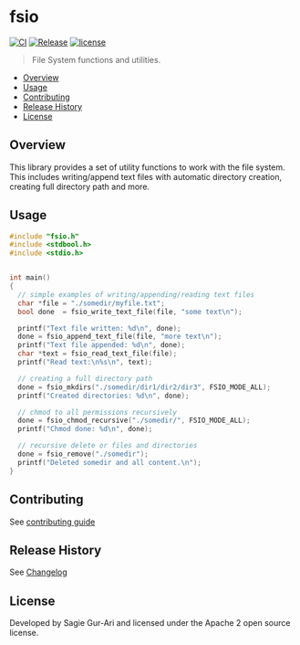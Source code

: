# fsio

[![CI](https://github.com/sagiegurari/c_fsio/workflows/CI/badge.svg?branch=master)](https://github.com/sagiegurari/c_fsio/actions)
[![Release](https://img.shields.io/github/v/release/sagiegurari/c_fsio)](https://github.com/sagiegurari/c_fsio/releases)
[![license](https://img.shields.io/github/license/sagiegurari/c_fsio)](https://github.com/sagiegurari/c_fsio/blob/master/LICENSE)

> File System functions and utilities.

* [Overview](#overview)
* [Usage](#usage)
* [Contributing](.github/CONTRIBUTING.md)
* [Release History](CHANGELOG.md)
* [License](#license)

<a name="overview"></a>
## Overview
This library provides a set of utility functions to work with the file system.<br>
This includes writing/append text files with automatic directory creation, creating full directory path and more.

<a name="usage"></a>
## Usage

```c
#include "fsio.h"
#include <stdbool.h>
#include <stdio.h>


int main()
{
  // simple examples of writing/appending/reading text files
  char *file = "./somedir/myfile.txt";
  bool done  = fsio_write_text_file(file, "some text\n");

  printf("Text file written: %d\n", done);
  done = fsio_append_text_file(file, "more text\n");
  printf("Text file appended: %d\n", done);
  char *text = fsio_read_text_file(file);
  printf("Read text:\n%s\n", text);

  // creating a full directory path
  done = fsio_mkdirs("./somedir/dir1/dir2/dir3", FSIO_MODE_ALL);
  printf("Created directories: %d\n", done);

  // chmod to all permissions recursively
  done = fsio_chmod_recursive("./somedir/", FSIO_MODE_ALL);
  printf("Chmod done: %d\n", done);

  // recursive delete or files and directories
  done = fsio_remove("./somedir");
  printf("Deleted somedir and all content.\n");
}
```

## Contributing
See [contributing guide](.github/CONTRIBUTING.md)

<a name="history"></a>
## Release History

See [Changelog](CHANGELOG.md)

<a name="license"></a>
## License
Developed by Sagie Gur-Ari and licensed under the Apache 2 open source license.
